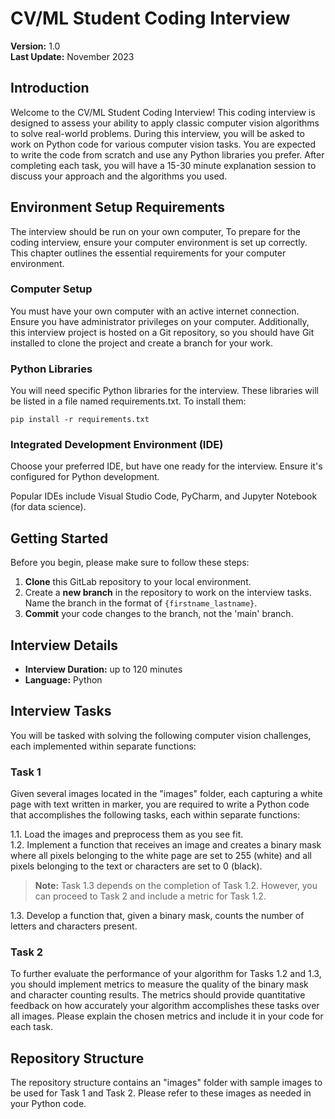 # CV/ML Student Coding Interview
**Version:** 1.0  
**Last Update:** November 2023

## Introduction
Welcome to the CV/ML Student Coding Interview! This coding interview is designed to assess your ability to apply classic computer vision algorithms to solve real-world problems. During this interview, you will be asked to work on Python code for various computer vision tasks. You are expected to write the code from scratch and use any Python libraries you prefer. After completing each task, you will have a 15-30 minute explanation session to discuss your approach and the algorithms you used.

## Environment Setup Requirements
The interview should be run on your own computer, To prepare for the coding interview, ensure your computer environment is set up correctly. This chapter outlines the essential requirements for your computer environment.
### Computer Setup
You must have your own computer with an active internet connection. Ensure you have administrator privileges on your computer. Additionally, this interview project is hosted on a Git repository, so you should have Git installed to clone the project and create a branch for your work.

### Python Libraries
You will need specific Python libraries for the interview. These libraries will be listed in a file named requirements.txt. To install them:
```shell
pip install -r requirements.txt
```
### Integrated Development Environment (IDE)
Choose your preferred IDE, but have one ready for the interview. Ensure it's configured for Python development.

Popular IDEs include Visual Studio Code, PyCharm, and Jupyter Notebook (for data science).

## Getting Started
Before you begin, please make sure to follow these steps:

1. **Clone** this GitLab repository to your local environment.
2. Create a **new branch** in the repository to work on the interview tasks. Name the branch in the format of `{firstname_lastname}`.
3. **Commit** your code changes to the branch, not the 'main' branch.

## Interview Details
- **Interview Duration:** up to 120 minutes
- **Language:** Python

## Interview Tasks
You will be tasked with solving the following computer vision challenges, each implemented within separate functions:

### Task 1
Given several images located in the "images" folder, each capturing a white page with text written in marker, you are required to write a Python code that accomplishes the following tasks, each within separate functions:

1.1. Load the images and preprocess them as you see fit.  
1.2. Implement a function that receives an image and creates a binary mask where all pixels belonging to the white page are set to 255 (white) and all pixels belonging to the text or characters are set to 0 (black).  

> **Note:** Task 1.3 depends on the completion of Task 1.2. However, you can proceed to Task 2 and include a metric for Task 1.2.

1.3. Develop a function that, given a binary mask, counts the number of letters and characters present.

### Task 2
To further evaluate the performance of your algorithm for Tasks 1.2 and 1.3, you should implement metrics to measure the quality of the binary mask and character counting results. The metrics should provide quantitative feedback on how accurately your algorithm accomplishes these tasks over all images. Please explain the chosen metrics and include it in your code for each task.

## Repository Structure
The repository structure contains an "images" folder with sample images to be used for Task 1 and Task 2. Please refer to these images as needed in your Python code.


